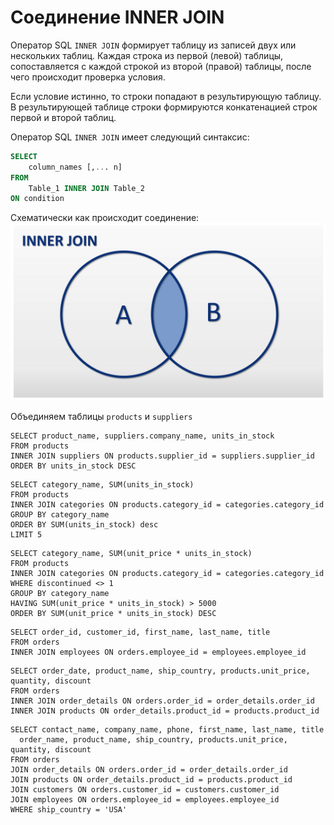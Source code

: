 # Соединение INNER JOIN

Оператор SQL `INNER JOIN` формирует таблицу из записей двух или нескольких таблиц.
Каждая строка из первой (левой) таблицы, сопоставляется с каждой строкой из второй (правой) таблицы, после чего происходит проверка условия.

Если условие истинно, то строки попадают в результирующую таблицу. В результирующей таблице строки формируются конкатенацией строк первой и второй таблиц.

Оператор SQL `INNER JOIN` имеет следующий синтаксис:

```sql
SELECT
    column_names [,... n]
FROM
    Table_1 INNER JOIN Table_2
ON condition
```

Схематически как происходит соединение:
![SQL INNER JOIN пример](./img1.png)

Объединяем таблицы `products` и `suppliers`

```postgresql
SELECT product_name, suppliers.company_name, units_in_stock
FROM products
INNER JOIN suppliers ON products.supplier_id = suppliers.supplier_id
ORDER BY units_in_stock DESC
```

```postgresql
SELECT category_name, SUM(units_in_stock)
FROM products
INNER JOIN categories ON products.category_id = categories.category_id
GROUP BY category_name
ORDER BY SUM(units_in_stock) desc
LIMIT 5
```

```postgresql
SELECT category_name, SUM(unit_price * units_in_stock)
FROM products
INNER JOIN categories ON products.category_id = categories.category_id
WHERE discontinued <> 1
GROUP BY category_name
HAVING SUM(unit_price * units_in_stock) > 5000
ORDER BY SUM(unit_price * units_in_stock) DESC
```

```postgresql
SELECT order_id, customer_id, first_name, last_name, title
FROM orders
INNER JOIN employees ON orders.employee_id = employees.employee_id
```

```postgresql
SELECT order_date, product_name, ship_country, products.unit_price, quantity, discount
FROM orders
INNER JOIN order_details ON orders.order_id = order_details.order_id
INNER JOIN products ON order_details.product_id = products.product_id
```

```postgresql
SELECT contact_name, company_name, phone, first_name, last_name, title
  order_name, product_name, ship_country, products.unit_price, quantity, discount
FROM orders
JOIN order_details ON orders.order_id = order_details.order_id
JOIN products ON order_details.product_id = products.product_id
JOIN customers ON orders.customer_id = customers.customer_id
JOIN employees ON orders.employee_id = employees.employee_id
WHERE ship_country = 'USA'
```

